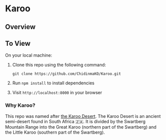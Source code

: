 # Karoo
## Overview
## To View
On your local machine:

1. Clone this repo using the following command:

    ```git clone https://github.com/ChidinmaKO/Karoo.git```

2. Run `npm install` to install dependencies

3. Visit `http://localhost:8000` in your browser


### Why Karoo?
This repo was named after [the Karoo Desert](https://en.wikipedia.org/wiki/Karoo). The Karoo Desert is an ancient semi-desert found in South Africa 🇿🇦. It is divided by the Swartberg Mountain Range into the Great Karoo (northern part of the Swartberg) and the Little Karoo (southern part of the Swartberg).